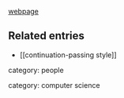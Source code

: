 [webpage](http://www.cs.bham.ac.uk/~hxt/)

## Related entries

* [[continuation-passing style]]

category: people

category: computer science
